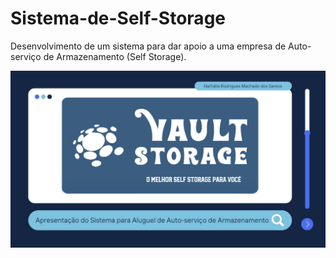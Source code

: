 # Sistema-de-Self-Storage
Desenvolvimento de um sistema para dar apoio a uma empresa de Auto-serviço de Armazenamento (Self Storage).

![alt text](https://raw.githubusercontent.com/NathSantos/Sistema-de-Self-Storage/main/Vault_Apresentacao.png)
